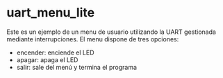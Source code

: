 # uart_menu_lite

Este es un ejemplo de un menu de usuario utilizando la UART gestionada mediante interrupciones. El menu dispone de tres opciones:

- encender: enciende el LED
- apagar: apaga el LED
- salir: sale del menú y termina el programa


